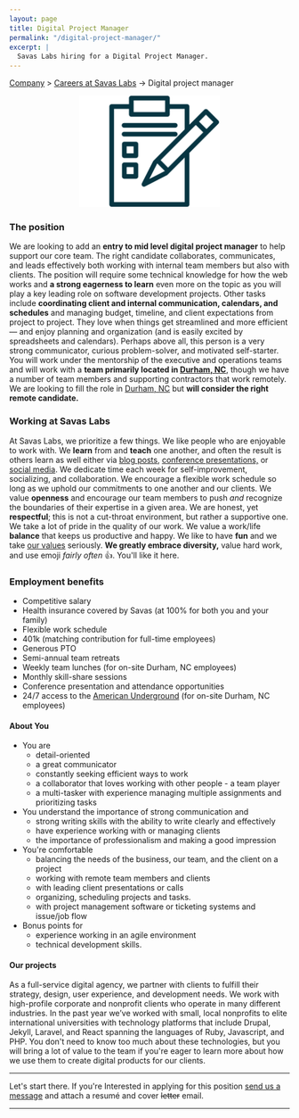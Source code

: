 ```yaml
---
layout: page
title: Digital Project Manager
permalink: "/digital-project-manager/"
excerpt: |
  Savas Labs hiring for a Digital Project Manager.
---
```


[Company](/company) > [Careers at Savas Labs](/careers) -> Digital project manager

<p style="text-align:center;">
  <img src="/assets/img/jobs/digital-project-manager.svg" alt="Digital Project Manager" class="center" style="width: 50%; max-width: 300px;">
</p>

### The position
We are looking to add an **entry to mid level digital project manager** to help support our core team. The right candidate collaborates, communicates, and leads effectively both working with internal team members but also with clients. The position will require some technical knowledge for how the web works and **a strong eagerness to learn** even more on the topic as you will play a key leading role on software development projects. Other tasks include **coordinating client and internal communication, calendars, and schedules** and managing budget, timeline, and client expectations from project to project. They love when things get streamlined and more efficient — and enjoy planning and organization (and is easily excited by spreadsheets and calendars). Perhaps above all, this person is a very strong communicator, curious problem-solver, and motivated self-starter. You will work under the mentorship of the executive and operations teams and will work with a **team primarily located in [Durham, NC](/durham)**, though we have a number of team members and supporting contractors that work remotely. We are looking to fill the role in [Durham, NC](/durham) but **will consider the right remote candidate.**

### Working at Savas Labs

At Savas Labs, we prioritize a few things. We like people who are enjoyable to work with. We **learn** from and **teach** one another, and often the result is others learn as well either via [blog posts](/blog),
 [conference presentations,](/results/open-source/#presentations) or [social media](https://twitter.com/savaslabs). We dedicate time each week for self-improvement, socializing, and collaboration. We encourage a flexible work schedule so long as we uphold our commitments to one another and our clients. We value **openness** and encourage our team members to push _and_ recognize the boundaries of their expertise in a given area. We are honest, yet **respectful**; this is not a cut-throat environment, but rather a supportive one. We take a lot of pride in the quality of our work. We value a work/life **balance** that keeps us productive and happy. We like to have **fun** and we take [our values](/company/mission-and-values/) seriously. **We greatly embrace diversity,** value hard work, and use emoji _fairly often_ :+1:. You'll like it here.

### Employment benefits

+ Competitive salary
+ Health insurance covered by Savas (at 100% for both you and your family)
+ Flexible work schedule
+ 401k (matching contribution for full-time employees)
+ Generous PTO
+ Semi-annual team retreats
+ Weekly team lunches (for on-site Durham, NC employees)
+ Monthly skill-share sessions
+ Conference presentation and attendance opportunities
+ 24/7 access to the [American Underground](http://americanunderground.com/) (for on-site Durham, NC employees)

#### About You

+ You are
  + detail-oriented
  + a great communicator
  + constantly seeking efficient ways to work
  + a collaborator that loves working with other people - a team player
  + a multi-tasker with experience managing multiple assignments and prioritizing tasks
+ You understand the importance of strong communication and
  + strong writing skills with the ability to write clearly and effectively
  + have experience working with or managing clients
  + the importance of professionalism and making a good impression
+ You're comfortable
  + balancing the needs of the business, our team, and the client on a project
  + working with remote team members and clients
  + with leading client presentations or calls
  + organizing, scheduling projects and tasks.
  + with project management software or ticketing systems and issue/job flow
+ Bonus points for
  + experience working in an agile environment
  + technical development skills.

#### Our projects

As a full-service digital agency, we partner with clients to fulfill their strategy, design, user experience, and development needs. We work with high-profile corporate and nonprofit clients who operate in many different industries. In the past year we’ve worked with small, local nonprofits to elite international universities with technology platforms that include Drupal, Jekyll, Laravel, and React spanning the languages of Ruby, Javascript, and PHP. You don't need to know too much about these technologies, but you will bring a lot of value to the team if you're eager to learn more about how we use them to create digital products for our clients.

---

Let's start there.
If you're Interested in applying for this position
<a href="mailto:careers@savaslabs.com">send us a message</a> and attach a resumé and cover ~~letter~~ email.

---
